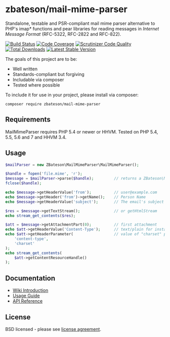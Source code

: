 # zbateson/mail-mime-parser

Standalone, testable and PSR-compliant mail mime parser alternative to PHP's imap* functions and pear libraries for reading messages in _Internet Message Format_ (RFC-5322, RFC-2822 and RFC-822).

[![Build Status](https://travis-ci.org/zbateson/MailMimeParser.svg?branch=master)](https://travis-ci.org/zbateson/MailMimeParser) [![Code Coverage](https://scrutinizer-ci.com/g/zbateson/MailMimeParser/badges/coverage.png?b=master)](https://scrutinizer-ci.com/g/zbateson/MailMimeParser/?branch=master) [![Scrutinizer Code Quality](https://scrutinizer-ci.com/g/zbateson/MailMimeParser/badges/quality-score.png?b=master)](https://scrutinizer-ci.com/g/zbateson/MailMimeParser/?branch=master)
[![Total Downloads](https://poser.pugx.org/zbateson/mail-mime-parser/downloads)](https://packagist.org/packages/zbateson/mail-mime-parser)
[![Latest Stable Version](https://poser.pugx.org/zbateson/mail-mime-parser/version)](https://packagist.org/packages/zbateson/mail-mime-parser)

The goals of this project are to be:

* Well written
* Standards-compliant but forgiving
* Includable via composer
* Tested where possible

To include it for use in your project, please install via composer:

```
composer require zbateson/mail-mime-parser
```

## Requirements

MailMimeParser requires PHP 5.4 or newer or HHVM.  Tested on PHP 5.4, 5.5, 5.6 and 7 and HHVM 3.4.

## Usage

```php
$mailParser = new ZBateson\MailMimeParser\MailMimeParser();

$handle = fopen('file.mime', 'r');
$message = $mailParser->parse($handle);         // returns a ZBateson\MailMimeParser\Message
fclose($handle);

echo $message->getHeaderValue('from');          // user@example.com
echo $message->getHeader('from')->getName();    // Person Name
echo $message->getHeaderValue('subject');       // The email's subject

$res = $message->getTextStream();               // or getHtmlStream
echo stream_get_contents($res);

$att = $message->getAttachmentPart(0);          // first attachment
echo $att->getHeaderValue('Content-Type');      // text/plain for instance
echo $att->getHeaderParameter(                  // value of "charset" part
    'content-type',
    'charset'
);
echo stream_get_contents(
    $att->getContentResourceHandle()
);
```

## Documentation

* [Wiki Introduction](https://github.com/zbateson/MailMimeParser/wiki)
* [Usage Guide](https://github.com/zbateson/MailMimeParser/wiki/Usage-Guide)
* [API Reference](https://github.com/zbateson/MailMimeParser/wiki/ApiIndex)

## License

BSD licensed - please see [license agreement](https://github.com/zbateson/MailMimeParser/blob/master/LICENSE).
